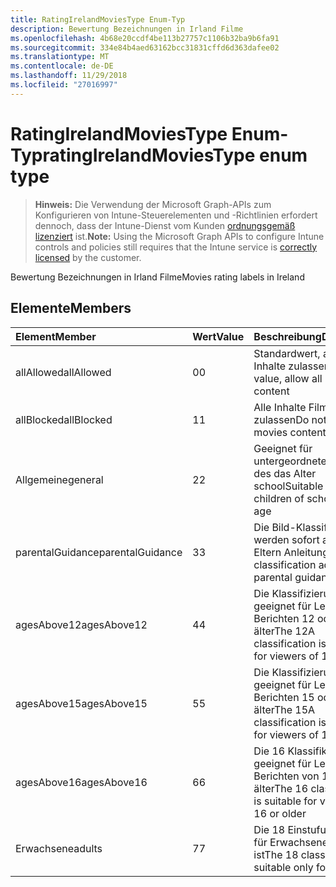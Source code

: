 ```yaml
---
title: RatingIrelandMoviesType Enum-Typ
description: Bewertung Bezeichnungen in Irland Filme
ms.openlocfilehash: 4b68e20ccdf4be113b27757c1106b32ba9b6fa91
ms.sourcegitcommit: 334e84b4aed63162bcc31831cffd6d363dafee02
ms.translationtype: MT
ms.contentlocale: de-DE
ms.lasthandoff: 11/29/2018
ms.locfileid: "27016997"
---
```

# <a name="ratingirelandmoviestype-enum-type"></a><span data-ttu-id="32ea7-103">RatingIrelandMoviesType Enum-Typ</span><span class="sxs-lookup"><span data-stu-id="32ea7-103">ratingIrelandMoviesType enum type</span></span>

> <span data-ttu-id="32ea7-104">**Hinweis:** Die Verwendung der Microsoft Graph-APIs zum Konfigurieren von Intune-Steuerelementen und -Richtlinien erfordert dennoch, dass der Intune-Dienst vom Kunden [ordnungsgemäß lizenziert](https://go.microsoft.com/fwlink/?linkid=839381) ist.</span><span class="sxs-lookup"><span data-stu-id="32ea7-104">**Note:** Using the Microsoft Graph APIs to configure Intune controls and policies still requires that the Intune service is [correctly licensed](https://go.microsoft.com/fwlink/?linkid=839381) by the customer.</span></span>

<span data-ttu-id="32ea7-105">Bewertung Bezeichnungen in Irland Filme</span><span class="sxs-lookup"><span data-stu-id="32ea7-105">Movies rating labels in Ireland</span></span>
## <a name="members"></a><span data-ttu-id="32ea7-106">Elemente</span><span class="sxs-lookup"><span data-stu-id="32ea7-106">Members</span></span>
|<span data-ttu-id="32ea7-107">Element</span><span class="sxs-lookup"><span data-stu-id="32ea7-107">Member</span></span>|<span data-ttu-id="32ea7-108">Wert</span><span class="sxs-lookup"><span data-stu-id="32ea7-108">Value</span></span>|<span data-ttu-id="32ea7-109">Beschreibung</span><span class="sxs-lookup"><span data-stu-id="32ea7-109">Description</span></span>|
|:---|:---|:---|
|<span data-ttu-id="32ea7-110">allAllowed</span><span class="sxs-lookup"><span data-stu-id="32ea7-110">allAllowed</span></span>|<span data-ttu-id="32ea7-111">0</span><span class="sxs-lookup"><span data-stu-id="32ea7-111">0</span></span>|<span data-ttu-id="32ea7-112">Standardwert, alle Filme Inhalte zulassen</span><span class="sxs-lookup"><span data-stu-id="32ea7-112">Default value, allow all movies content</span></span>|
|<span data-ttu-id="32ea7-113">allBlocked</span><span class="sxs-lookup"><span data-stu-id="32ea7-113">allBlocked</span></span>|<span data-ttu-id="32ea7-114">1</span><span class="sxs-lookup"><span data-stu-id="32ea7-114">1</span></span>|<span data-ttu-id="32ea7-115">Alle Inhalte Filme nicht zulassen</span><span class="sxs-lookup"><span data-stu-id="32ea7-115">Do not allow any movies content</span></span>|
|<span data-ttu-id="32ea7-116">Allgemeine</span><span class="sxs-lookup"><span data-stu-id="32ea7-116">general</span></span>|<span data-ttu-id="32ea7-117">2</span><span class="sxs-lookup"><span data-stu-id="32ea7-117">2</span></span>|<span data-ttu-id="32ea7-118">Geeignet für untergeordnete Elemente des das Alter school</span><span class="sxs-lookup"><span data-stu-id="32ea7-118">Suitable for children of school going age</span></span>|
|<span data-ttu-id="32ea7-119">parentalGuidance</span><span class="sxs-lookup"><span data-stu-id="32ea7-119">parentalGuidance</span></span>|<span data-ttu-id="32ea7-120">3</span><span class="sxs-lookup"><span data-stu-id="32ea7-120">3</span></span>|<span data-ttu-id="32ea7-121">Die Bild-Klassifizierung werden sofort advises Eltern Anleitungen</span><span class="sxs-lookup"><span data-stu-id="32ea7-121">The PG classification advises parental guidance</span></span>|
|<span data-ttu-id="32ea7-122">agesAbove12</span><span class="sxs-lookup"><span data-stu-id="32ea7-122">agesAbove12</span></span>|<span data-ttu-id="32ea7-123">4</span><span class="sxs-lookup"><span data-stu-id="32ea7-123">4</span></span>|<span data-ttu-id="32ea7-124">Die Klassifizierung 12A ist geeignet für Leser von Berichten 12 oder älter</span><span class="sxs-lookup"><span data-stu-id="32ea7-124">The 12A classification is suitable for viewers of 12 or older</span></span>|
|<span data-ttu-id="32ea7-125">agesAbove15</span><span class="sxs-lookup"><span data-stu-id="32ea7-125">agesAbove15</span></span>|<span data-ttu-id="32ea7-126">5</span><span class="sxs-lookup"><span data-stu-id="32ea7-126">5</span></span>|<span data-ttu-id="32ea7-127">Die Klassifizierung 15A ist geeignet für Leser von Berichten 15 oder älter</span><span class="sxs-lookup"><span data-stu-id="32ea7-127">The 15A classification is suitable for viewers of 15 or older</span></span>|
|<span data-ttu-id="32ea7-128">agesAbove16</span><span class="sxs-lookup"><span data-stu-id="32ea7-128">agesAbove16</span></span>|<span data-ttu-id="32ea7-129">6</span><span class="sxs-lookup"><span data-stu-id="32ea7-129">6</span></span>|<span data-ttu-id="32ea7-130">Die 16 Klassifikation ist geeignet für Leser von Berichten von 16 oder älter</span><span class="sxs-lookup"><span data-stu-id="32ea7-130">The 16 classification is suitable for viewers of 16 or older</span></span>|
|<span data-ttu-id="32ea7-131">Erwachsene</span><span class="sxs-lookup"><span data-stu-id="32ea7-131">adults</span></span>|<span data-ttu-id="32ea7-132">7</span><span class="sxs-lookup"><span data-stu-id="32ea7-132">7</span></span>|<span data-ttu-id="32ea7-133">Die 18 Einstufung, die nur für Erwachsene geeignet ist</span><span class="sxs-lookup"><span data-stu-id="32ea7-133">The 18 classification, suitable only for adults</span></span>|



